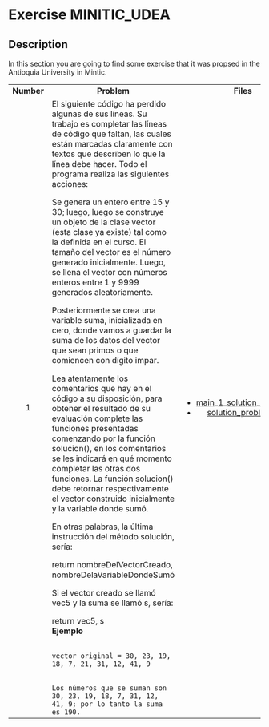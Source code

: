 # Exercise  MINITIC_UDEA

## Description
In this section you are going to find some exercise that it was propsed in the Antioquia University in Mintic.
<div align="center">
    <table>
        <tr align="center">
            <td><b>Number</b></td>
            <td><b>Problem</b></td>
            <td><b>Files</b></td>
        </tr>
        <tr align="center">
            <td>1</td>
            <td align="left">
                El siguiente código ha perdido algunas de sus líneas.  Su trabajo es completar las líneas de código que faltan, las cuales están marcadas claramente con textos que describen lo que la línea debe hacer. Todo el programa realiza las siguientes acciones:

Se genera un entero entre 15 y 30; luego, luego se construye un objeto de la clase vector (esta clase ya existe) tal como la definida en el curso. El tamaño del vector es el número generado inicialmente. Luego, se llena el vector con números enteros entre 1 y 9999 generados aleatoriamente.

Posteriormente se crea una variable suma, inicializada en cero, donde vamos a guardar la suma de los datos del vector que sean primos o que comiencen con dígito impar.

Lea atentamente los comentarios que hay en el código a su disposición, para obtener el resultado de su evaluación complete las funciones presentadas comenzando por la función solucion(), en los comentarios se les indicará en qué momento completar las otras dos funciones. La función solucion() debe retornar respectivamente el vector construido inicialmente y la variable donde sumó.

En otras palabras, la última instrucción del método solución, sería:

return nombreDelVectorCreado, nombreDelaVariableDondeSumó

Si el vector creado se llamó vec5 y la suma se llamó s, sería:

return vec5, s
<br>
<b>Ejemplo</b>

<code>
vector original = 30, 23, 19, 18, 7, 21, 31, 12, 41, 9
<br>
Los números que se suman son 30, 23, 19, 18, 7, 31, 12, 41, 9; por lo tanto la suma es 190.
</code>
            </td>
            <td>
                <ul>
                    <li><a href="main_1_solution_problem.py">main_1_solution_problem.py</a></li>
                    <li><a href="solution_problem_1.py">solution_problem_1.py</a></li>
                </ul>
            </td>
        </tr>
    </table>
</div>